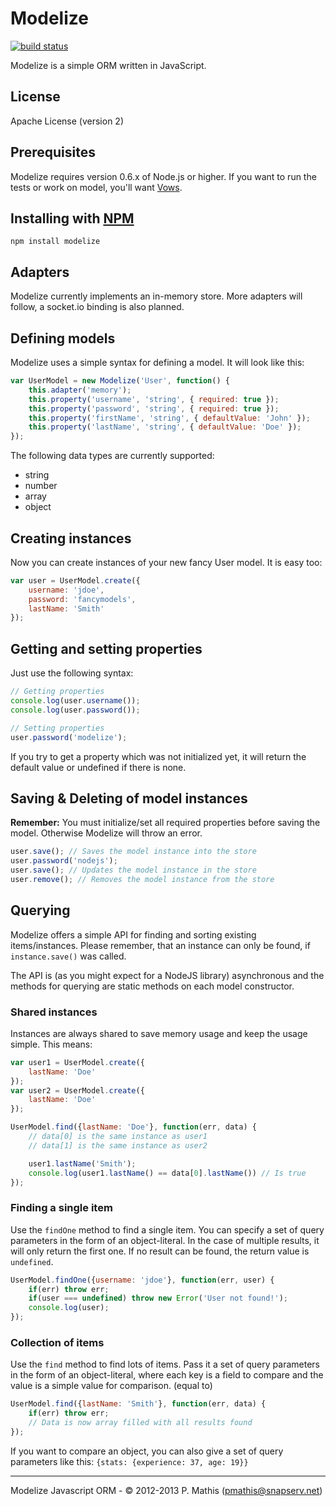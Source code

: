 # Modelize #

[![build status](https://secure.travis-ci.org/NeoXiD/modelize.png)](http://travis-ci.org/NeoXiD/modelize)

Modelize is a simple ORM written in JavaScript.

## License ##
Apache License (version 2)

## Prerequisites ##
Modelize requires version 0.6.x of Node.js or higher. If you want to run the tests or work on model, you'll want [Vows](https://github.com/cloudhead/vows).

## Installing with [NPM](http://npmjs.org) ##

```
npm install modelize
```

## Adapters ##
Modelize currently implements an in-memory store. More adapters will follow, a socket.io binding is also planned.

## Defining models
Modelize uses a simple syntax for defining a model. It will look like this:

```javascript
var UserModel = new Modelize('User', function() {
	this.adapter('memory');
	this.property('username', 'string', { required: true });
	this.property('password', 'string', { required: true });
	this.property('firstName', 'string', { defaultValue: 'John' });
	this.property('lastName', 'string', { defaultValue: 'Doe' });
});
```

The following data types are currently supported:

- string
- number
- array
- object

## Creating instances ##
Now you can create instances of your new fancy User model. It is easy too:

```javascript
var user = UserModel.create({
	username: 'jdoe',
	password: 'fancymodels',
	lastName: 'Smith'
});
```

## Getting and setting properties
Just use the following syntax:

```javascript
// Getting properties
console.log(user.username());
console.log(user.password());

// Setting properties
user.password('modelize');
```

If you try to get a property which was not initialized yet, it will return the default value or undefined if there is none.

## Saving & Deleting of model instances ##
**Remember:** You must initialize/set all required properties before saving the model. Otherwise Modelize will throw an error. 

```javascript
user.save(); // Saves the model instance into the store
user.password('nodejs');
user.save(); // Updates the model instance in the store
user.remove(); // Removes the model instance from the store
```

## Querying ##
Modelize offers a simple API for finding and sorting existing items/instances. Please remember, that an instance can only be found, if ```instance.save()``` was called.

The API is (as you might expect for a NodeJS library) asynchronous and the methods for querying are static methods on each model constructor.

### Shared instances ###
Instances are always shared to save memory usage and keep the usage simple. This means:

```javascript
var user1 = UserModel.create({
	lastName: 'Doe'
});
var user2 = UserModel.create({
	lastName: 'Doe'
});

UserModel.find({lastName: 'Doe'}, function(err, data) {
	// data[0] is the same instance as user1
	// data[1] is the same instance as user2

	user1.lastName('Smith');
	console.log(user1.lastName() == data[0].lastName()) // Is true
});
```

### Finding a single item ###
Use the ```findOne``` method to find a single item. You can specify a set of query parameters in the form of an object-literal. In the case of multiple results, it will only return the first one. If no result can be found, the return value is ```undefined```.

```javascript
UserModel.findOne({username: 'jdoe'}, function(err, user) {
	if(err) throw err;
	if(user === undefined) throw new Error('User not found!');
	console.log(user);
});
```

### Collection of items ###
Use the ```find``` method to find lots of items. Pass it a set of query parameters in the form of an object-literal, where each key is a field to compare and the value is a simple value for comparison. (equal to)

```javascript
UserModel.find({lastName: 'Smith'}, function(err, data) {
	if(err) throw err;
	// Data is now array filled with all results found
});
```

If you want to compare an object, you can also give a set of query parameters like this: ```{stats: {experience: 37, age: 19}}```

- - -
Modelize Javascript ORM - © 2012-2013 P. Mathis (pmathis@snapserv.net)